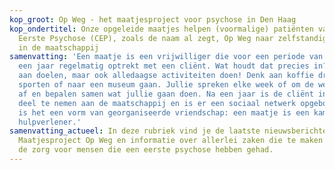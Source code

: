 ```yaml
---
kop_groot: Op Weg - het maatjesproject voor psychose in Den Haag
kop_ondertitel: Onze opgeleide maatjes helpen (voormalige) patiënten van het Centrum
  Eerste Psychose (CEP), zoals de naam al zegt, Op Weg naar zelfstandigheid en herstel
  in de maatschappij
samenvatting: 'Een maatje is een vrijwilliger die voor een periode van ten minste
  een jaar regelmatig optrekt met een cliënt. Wat houdt dat precies in? Samen werken
  aan doelen, maar ook alledaagse activiteiten doen! Denk aan koffie drinken, wandelen,
  sporten of naar een museum gaan. Jullie spreken elke week of om de week met elkaar
  af en bepalen samen wat jullie gaan doen. Na een jaar is de cliënt in staat zelfstandig
  deel te nemen aan de maatschappij en is er een sociaal netwerk opgebouwd. Eigenlijk
  is het een vorm van georganiseerde vriendschap: een maatje is een kameraad, géén
  hulpverlener.'
samenvatting_actueel: In deze rubriek vind je de laatste nieuwsberichten over het
  Maatjesproject Op Weg en informatie over allerlei zaken die te maken hebben met 
  de zorg voor mensen die een eerste psychose hebben gehad.
---
```

